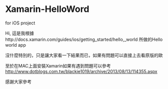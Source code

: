 Xamarin-HelloWord
=================

for iOS project

Hi, 這是我根據http://docs.xamarin.com/guides/ios/getting_started/hello,_world 所做的Hello world app

沒什麼特別的，只是讓大家看一下結果而已，如果有問題可以直接上去看原版的歐

至於在MAC上面安裝Xamarin如果有遇到問題可以參考
http://www.dotblogs.com.tw/blackie1019/archive/2013/08/13/114355.aspx

感謝大家參考
